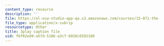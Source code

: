 ```yaml
---
content_type: resource
description: ''
file: https://ol-ocw-studio-app-qa.s3.amazonaws.com/courses/15-071-the-analytics-edge-spring-2017/f6f82ed9a57d518ba3cfb928c6592189_WYrDTn37m-I.vtt
file_type: application/x-subrip
resourcetype: Other
title: 3play caption file
uid: f6f82ed9-a57d-518b-a3cf-b928c6592189
---
```

